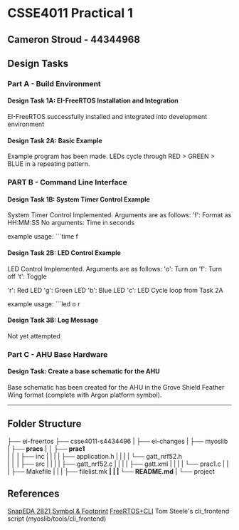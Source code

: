 # CSSE4011 Practical 1

## Cameron Stroud - 44344968

## Design Tasks

### Part A - Build Environment

#### Design Task 1A: EI-FreeRTOS Installation and Integration

EI-FreeRTOS successfully installed and integrated into development environment

#### Design Task 2A: Basic Example

Example program has been made. LEDs cycle through RED > GREEN > BLUE in a repeating pattern.

### PART B - Command Line Interface

#### Design Task 1B: System Timer Control Example

System Timer Control Implemented. Arguments are as follows:
'f': Format as HH:MM:SS
No arguments: Time in seconds

example usage: ```time f

#### Design Task 2B: LED Control Example

LED Control Implemented. Arguments are as follows:
'o': Turn on
'f': Turn off
't': Toggle

'r': Red LED
'g': Green LED
'b': Blue LED
'c': LED Cycle loop from Task 2A

example usage: ```led o r

#### Design Task 3B: Log Message

Not yet attempted

### Part C - AHU Base Hardware

#### Design Task: Create a base schematic for the AHU

Base schematic has been created for the AHU in the Grove Shield Feather Wing format (complete with Argon platform symbol).

---

## Folder Structure

├── ei-freertos
├── csse4011-s4434496
|    ├── ei-changes
|    ├── myoslib
|    **├── pracs**
|    **│   ├── prac1**     
|   │   |   ├── inc
|   |   |   |   ├── application.h
|   |   |   |   └── gatt_nrf52.h        
|   │   |   ├── src
|   |   |   |   ├── gatt_nrf52.c
|   |   |   |   ├── gatt.xml
|   |   |   |   └── prac1.c
|   |   |   ├── Makefile
|   |   |   ├── filelist.mk
**|   |   |   └── README.md**
|    └── project

## References

[SnapEDA 2821 Symbol & Footprint](https://www.snapeda.com/parts/2821/Adafruit%20Industries%20LLC/view-part/)
[FreeRTOS+CLI](https://www.freertos.org/FreeRTOS-Plus/FreeRTOS_Plus_CLI/Download_FreeRTOS_Plus_CLI.html)
Tom Steele's cli_frontend script (myoslib/tools/cli_frontend)

